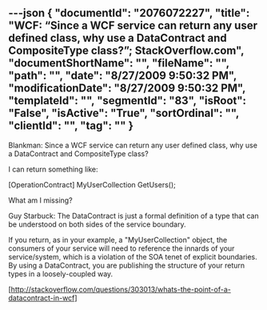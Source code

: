 ---json
{
  "documentId": "2076072227",
  "title": "WCF: “Since a WCF service can return any user defined class, why use a DataContract and CompositeType class?”; StackOverflow.com",
  "documentShortName": "",
  "fileName": "",
  "path": "",
  "date": "8/27/2009 9:50:32 PM",
  "modificationDate": "8/27/2009 9:50:32 PM",
  "templateId": "",
  "segmentId": "83",
  "isRoot": "False",
  "isActive": "True",
  "sortOrdinal": "",
  "clientId": "",
  "tag": ""
}
---

Blankman: Since a WCF service can return any user defined class, why use a DataContract and CompositeType class?

I can return something like:

[OperationContract]
MyUserCollection GetUsers();

What am I missing?

Guy Starbuck: The DataContract is just a formal definition of a type that can be understood on both sides of the service boundary.

If you return, as in your example, a &quot;MyUserCollection&quot; object, the consumers of your service will need to reference the innards of your service/system, which is a violation of the SOA tenet of explicit boundaries. By using a DataContract, you are publishing the structure of your return types in a loosely-coupled way.

[http://stackoverflow.com/questions/303013/whats-the-point-of-a-datacontract-in-wcf]
